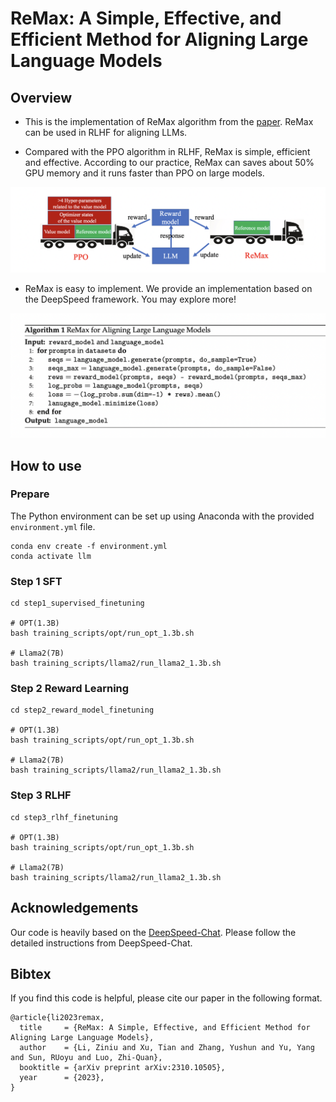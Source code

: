 # ReMax: A Simple, Effective, and Efficient Method for Aligning Large Language Models

## Overview

- This is the implementation of ReMax algorithm from the [paper](https://arxiv.org/abs/2310.10505). ReMax can be used in RLHF for aligning LLMs.


- Compared with the PPO algorithm in RLHF, ReMax is simple, efficient and effective. According to our practice, ReMax can saves about 50% GPU memory and it runs faster than PPO on large models.


<img src='./images/framework.png' width='600'>



- ReMax is easy to implement. We provide an implementation based on the DeepSpeed framework. You may explore more!


<img src='./images/algorithm.png' width='600'>



## How to use


### Prepare


The Python environment can be set up using Anaconda with the provided `environment.yml` file.

```
conda env create -f environment.yml
conda activate llm
```


### Step 1 SFT

```
cd step1_supervised_finetuning

# OPT(1.3B)
bash training_scripts/opt/run_opt_1.3b.sh

# Llama2(7B)
bash training_scripts/llama2/run_llama2_1.3b.sh
```

### Step 2 Reward Learning

```
cd step2_reward_model_finetuning

# OPT(1.3B)
bash training_scripts/opt/run_opt_1.3b.sh

# Llama2(7B)
bash training_scripts/llama2/run_llama2_1.3b.sh
```

### Step 3 RLHF

```
cd step3_rlhf_finetuning

# OPT(1.3B)
bash training_scripts/opt/run_opt_1.3b.sh

# Llama2(7B)
bash training_scripts/llama2/run_llama2_1.3b.sh
```


## Acknowledgements

Our code is heavily based on the [DeepSpeed-Chat](https://github.com/microsoft/DeepSpeedExamples/tree/master/applications/DeepSpeed-Chat). Please follow the detailed instructions from DeepSpeed-Chat.


## Bibtex

If you find this code is helpful, please cite our paper in the following format.

```
@article{li2023remax,
  title     = {ReMax: A Simple, Effective, and Efficient Method for Aligning Large Language Models},
  author    = {Li, Ziniu and Xu, Tian and Zhang, Yushun and Yu, Yang and Sun, RUoyu and Luo, Zhi-Quan},
  booktitle = {arXiv preprint arXiv:2310.10505},
  year      = {2023},
}
```